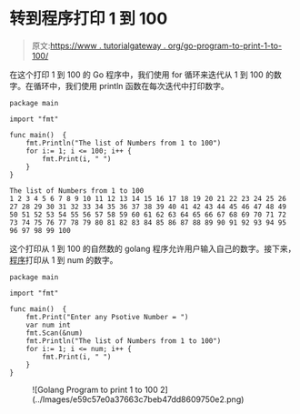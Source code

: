 # 转到程序打印 1 到 100

> 原文:[https://www . tutorialgateway . org/go-program-to-print-1-to-100/](https://www.tutorialgateway.org/go-program-to-print-1-to-100/)

在这个打印 1 到 100 的 Go 程序中，我们使用 for 循环来迭代从 1 到 100 的数字。在循环中，我们使用 println 函数在每次迭代中打印数字。

```
package main

import "fmt"

func main()  {
    fmt.Println("The list of Numbers from 1 to 100")
    for i:= 1; i <= 100; i++ {
        fmt.Print(i, " ")
    }
}
```

```
The list of Numbers from 1 to 100
1 2 3 4 5 6 7 8 9 10 11 12 13 14 15 16 17 18 19 20 21 22 23 24 25 26 27 28 29 30 31 32 33 34 35 36 37 38 39 40 41 42 43 44 45 46 47 48 49 50 51 52 53 54 55 56 57 58 59 60 61 62 63 64 65 66 67 68 69 70 71 72 73 74 75 76 77 78 79 80 81 82 83 84 85 86 87 88 89 90 91 92 93 94 95 96 97 98 99 100
```

这个打印从 1 到 100 的自然数的 golang 程序允许用户输入自己的数字。接下来，[程序](https://www.tutorialgateway.org/go-programs/)打印从 1 到 num 的数字。

```
package main

import "fmt"

func main()  {
    fmt.Print("Enter any Psotive Number = ")
    var num int
    fmt.Scan(&num)
    fmt.Println("The list of Numbers from 1 to 100")
    for i:= 1; i <= num; i++ {
        fmt.Print(i, " ")
    }
}
```

<figure class="wp-block-image size-large">![Golang Program to print 1 to 100 2](../Images/e59c57e0a37663c7beb47dd8609750e2.png)</figure>